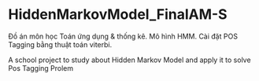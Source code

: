 # HiddenMarkovModel_FinalAM-S
Đồ án môn học Toán ứng dụng &amp; thống kê. Mô hình HMM. Cài đặt POS Tagging bằng thuật toán viterbi.
<p>A school project to study about Hidden Markov Model and apply it to solve Pos Tagging Prolem</p>
